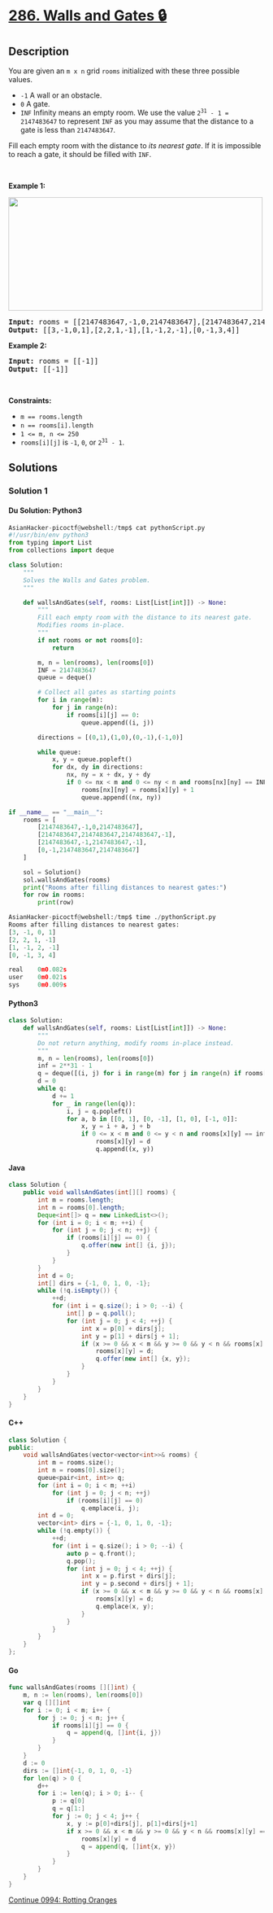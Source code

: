 # [286. Walls and Gates 🔒](https://leetcode.com/problems/walls-and-gates)

## Description

<p>You are given an <code>m x n</code> grid <code>rooms</code>&nbsp;initialized with these three possible values.</p>

<ul>
	<li><code>-1</code>&nbsp;A wall or an obstacle.</li>
	<li><code>0</code> A gate.</li>
	<li><code>INF</code> Infinity means an empty room. We use the value <code>2<sup>31</sup> - 1 = 2147483647</code> to represent <code>INF</code> as you may assume that the distance to a gate is less than <code>2147483647</code>.</li>
</ul>

<p>Fill each empty room with the distance to <em>its nearest gate</em>. If it is impossible to reach a gate, it should be filled with <code>INF</code>.</p>

<p>&nbsp;</p>
<p><strong class="example">Example 1:</strong></p>
<img alt="" src="https://fastly.jsdelivr.net/gh/doocs/leetcode@main/solution/0200-0299/0286.Walls%20and%20Gates/images/grid.jpg" style="width: 500px; height: 223px;" />
<pre>
<strong>Input:</strong> rooms = [[2147483647,-1,0,2147483647],[2147483647,2147483647,2147483647,-1],[2147483647,-1,2147483647,-1],[0,-1,2147483647,2147483647]]
<strong>Output:</strong> [[3,-1,0,1],[2,2,1,-1],[1,-1,2,-1],[0,-1,3,4]]
</pre>

<p><strong class="example">Example 2:</strong></p>

<pre>
<strong>Input:</strong> rooms = [[-1]]
<strong>Output:</strong> [[-1]]
</pre>

<p>&nbsp;</p>
<p><strong>Constraints:</strong></p>

<ul>
	<li><code>m == rooms.length</code></li>
	<li><code>n == rooms[i].length</code></li>
	<li><code>1 &lt;= m, n &lt;= 250</code></li>
	<li><code>rooms[i][j]</code> is <code>-1</code>, <code>0</code>, or <code>2<sup>31</sup> - 1</code>.</li>
</ul>

## Solutions

### Solution 1

#### Du Solution: Python3
```python
AsianHacker-picoctf@webshell:/tmp$ cat pythonScript.py 
#!/usr/bin/env python3
from typing import List
from collections import deque

class Solution:
    """
    Solves the Walls and Gates problem.
    """

    def wallsAndGates(self, rooms: List[List[int]]) -> None:
        """
        Fill each empty room with the distance to its nearest gate.
        Modifies rooms in-place.
        """
        if not rooms or not rooms[0]:
            return

        m, n = len(rooms), len(rooms[0])
        INF = 2147483647
        queue = deque()

        # Collect all gates as starting points
        for i in range(m):
            for j in range(n):
                if rooms[i][j] == 0:
                    queue.append((i, j))

        directions = [(0,1),(1,0),(0,-1),(-1,0)]

        while queue:
            x, y = queue.popleft()
            for dx, dy in directions:
                nx, ny = x + dx, y + dy
                if 0 <= nx < m and 0 <= ny < n and rooms[nx][ny] == INF:
                    rooms[nx][ny] = rooms[x][y] + 1
                    queue.append((nx, ny))

if __name__ == "__main__":
    rooms = [
        [2147483647,-1,0,2147483647],
        [2147483647,2147483647,2147483647,-1],
        [2147483647,-1,2147483647,-1],
        [0,-1,2147483647,2147483647]
    ]

    sol = Solution()
    sol.wallsAndGates(rooms)
    print("Rooms after filling distances to nearest gates:")
    for row in rooms:
        print(row)

AsianHacker-picoctf@webshell:/tmp$ time ./pythonScript.py 
Rooms after filling distances to nearest gates:
[3, -1, 0, 1]
[2, 2, 1, -1]
[1, -1, 2, -1]
[0, -1, 3, 4]

real    0m0.082s
user    0m0.021s
sys     0m0.009s
```

#### Python3

```python
class Solution:
    def wallsAndGates(self, rooms: List[List[int]]) -> None:
        """
        Do not return anything, modify rooms in-place instead.
        """
        m, n = len(rooms), len(rooms[0])
        inf = 2**31 - 1
        q = deque([(i, j) for i in range(m) for j in range(n) if rooms[i][j] == 0])
        d = 0
        while q:
            d += 1
            for _ in range(len(q)):
                i, j = q.popleft()
                for a, b in [[0, 1], [0, -1], [1, 0], [-1, 0]]:
                    x, y = i + a, j + b
                    if 0 <= x < m and 0 <= y < n and rooms[x][y] == inf:
                        rooms[x][y] = d
                        q.append((x, y))
```

#### Java

```java
class Solution {
    public void wallsAndGates(int[][] rooms) {
        int m = rooms.length;
        int n = rooms[0].length;
        Deque<int[]> q = new LinkedList<>();
        for (int i = 0; i < m; ++i) {
            for (int j = 0; j < n; ++j) {
                if (rooms[i][j] == 0) {
                    q.offer(new int[] {i, j});
                }
            }
        }
        int d = 0;
        int[] dirs = {-1, 0, 1, 0, -1};
        while (!q.isEmpty()) {
            ++d;
            for (int i = q.size(); i > 0; --i) {
                int[] p = q.poll();
                for (int j = 0; j < 4; ++j) {
                    int x = p[0] + dirs[j];
                    int y = p[1] + dirs[j + 1];
                    if (x >= 0 && x < m && y >= 0 && y < n && rooms[x][y] == Integer.MAX_VALUE) {
                        rooms[x][y] = d;
                        q.offer(new int[] {x, y});
                    }
                }
            }
        }
    }
}
```

#### C++

```cpp
class Solution {
public:
    void wallsAndGates(vector<vector<int>>& rooms) {
        int m = rooms.size();
        int n = rooms[0].size();
        queue<pair<int, int>> q;
        for (int i = 0; i < m; ++i)
            for (int j = 0; j < n; ++j)
                if (rooms[i][j] == 0)
                    q.emplace(i, j);
        int d = 0;
        vector<int> dirs = {-1, 0, 1, 0, -1};
        while (!q.empty()) {
            ++d;
            for (int i = q.size(); i > 0; --i) {
                auto p = q.front();
                q.pop();
                for (int j = 0; j < 4; ++j) {
                    int x = p.first + dirs[j];
                    int y = p.second + dirs[j + 1];
                    if (x >= 0 && x < m && y >= 0 && y < n && rooms[x][y] == INT_MAX) {
                        rooms[x][y] = d;
                        q.emplace(x, y);
                    }
                }
            }
        }
    }
};
```

#### Go

```go
func wallsAndGates(rooms [][]int) {
	m, n := len(rooms), len(rooms[0])
	var q [][]int
	for i := 0; i < m; i++ {
		for j := 0; j < n; j++ {
			if rooms[i][j] == 0 {
				q = append(q, []int{i, j})
			}
		}
	}
	d := 0
	dirs := []int{-1, 0, 1, 0, -1}
	for len(q) > 0 {
		d++
		for i := len(q); i > 0; i-- {
			p := q[0]
			q = q[1:]
			for j := 0; j < 4; j++ {
				x, y := p[0]+dirs[j], p[1]+dirs[j+1]
				if x >= 0 && x < m && y >= 0 && y < n && rooms[x][y] == math.MaxInt32 {
					rooms[x][y] = d
					q = append(q, []int{x, y})
				}
			}
		}
	}
}
```

[Continue 0994: Rotting Oranges](../../0900-0999/0994.Rotting%20Oranges/README.md)